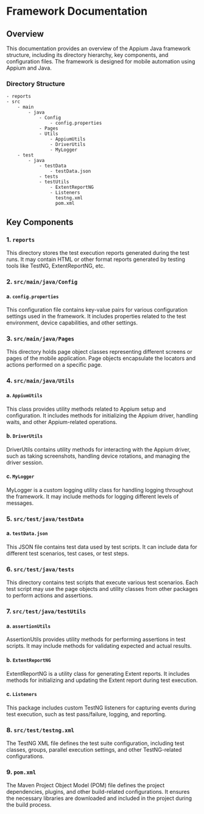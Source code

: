 # Framework Documentation

## Overview

This documentation provides an overview of the Appium Java framework structure, including its directory hierarchy, key components, and configuration files. The framework is designed for mobile automation using Appium and Java.

### Directory Structure
```
- reports
- src
    - main
        - java
            - Config
                - config.properties
            - Pages
            - Utils
                - AppiumUtils
                - DriverUtils
                - MyLogger
    - test
        - java
            - testData
                - testData.json
            - tests
            - testUtils
                - ExtentReportNG
                - Listeners
                  testng.xml
                  pom.xml
```


## Key Components

### 1. `reports`

This directory stores the test execution reports generated during the test runs. It may contain HTML or other format reports generated by testing tools like TestNG, ExtentReportNG, etc.

### 2. `src/main/java/Config`

#### a. `config.properties`

This configuration file contains key-value pairs for various configuration settings used in the framework. It includes properties related to the test environment, device capabilities, and other settings.

### 3. `src/main/java/Pages`

This directory holds page object classes representing different screens or pages of the mobile application. Page objects encapsulate the locators and actions performed on a specific page.

### 4. `src/main/java/Utils`

#### a. `AppiumUtils`

This class provides utility methods related to Appium setup and configuration. It includes methods for initializing the Appium driver, handling waits, and other Appium-related operations.

#### b. `DriverUtils`

DriverUtils contains utility methods for interacting with the Appium driver, such as taking screenshots, handling device rotations, and managing the driver session.

#### c. `MyLogger`

MyLogger is a custom logging utility class for handling logging throughout the framework. It may include methods for logging different levels of messages.

### 5. `src/test/java/testData`

#### a. `testData.json`

This JSON file contains test data used by test scripts. It can include data for different test scenarios, test cases, or test steps.

### 6. `src/test/java/tests`

This directory contains test scripts that execute various test scenarios. Each test script may use the page objects and utility classes from other packages to perform actions and assertions.

### 7. `src/test/java/testUtils`

#### a. `assertionUtils`

AssertionUtils provides utility methods for performing assertions in test scripts. It may include methods for validating expected and actual results.

#### b. `ExtentReportNG`

ExtentReportNG is a utility class for generating Extent reports. It includes methods for initializing and updating the Extent report during test execution.

#### c. `Listeners`

This package includes custom TestNG listeners for capturing events during test execution, such as test pass/failure, logging, and reporting.

### 8. `src/test/testng.xml`

The TestNG XML file defines the test suite configuration, including test classes, groups, parallel execution settings, and other TestNG-related configurations.

### 9. `pom.xml`

The Maven Project Object Model (POM) file defines the project dependencies, plugins, and other build-related configurations. It ensures the necessary libraries are downloaded and included in the project during the build process.
